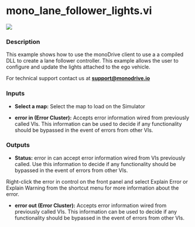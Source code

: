 # mono_lane_follower_lights.vi

<p class="img_container">
<img class="lg_img" src="../mono_lane_follower_lights.png"/>
</p>

### Description

This example shows how to use the monoDrive client to use a a compiled DLL to create a lane follower controller. This example allows the user to configure and update the lights attached to the ego vehicle. 

For technical support contact us at <b>support@monodrive.io</b> 

### Inputs

- **Select a map:**  Select the map to load on the Simulator
 

- **error in (Error Cluster):** Accepts error information wired from previously called VIs. This information can be used to decide if any functionality should be bypassed in the event of errors from other VIs. 

### Outputs

- **Status:**  error in can accept error information wired from VIs
previously called. Use this information to decide if any
functionality should be bypassed in the event of errors from
other VIs.

Right-click the error in control on the front panel and
select Explain Error or Explain Warning from the shortcut
menu for more information about the error.
 

- **error out (Error Cluster):** Accepts error information wired from previously called VIs. This information can be used to decide if any functionality should be bypassed in the event of errors from other VIs. 

<p>&nbsp;</p>
